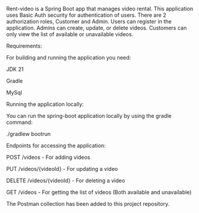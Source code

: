 Rent-video is a Spring Boot app that manages video rental. This application uses Basic Auth security for authentication of users. There are 2 authorization roles, Customer
and Admin. Users can register in the application. Admins can create, update, or delete videos. Customers can only view the list of available or unavailable videos.

Requirements:

For building and running the application you need:

JDK 21

Gradle

MySql

Running the application locally:

You can run the spring-boot application locally by using the gradle command:

./gradlew bootrun

Endpoints for accessing the application:

POST /videos - For adding videos

PUT /videos/{videoId} - For updating a video

DELETE /videos/{videoId} - For deleting a video

GET /videos - For getting the list of videos (Both available and unavailable)

The Postman collection has been added to this project repository.

